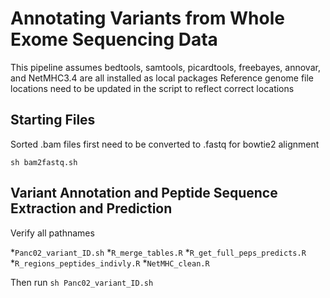 # Annotating Variants from Whole Exome Sequencing Data

This pipeline assumes bedtools, samtools, picardtools, freebayes, annovar, and NetMHC3.4 are all installed as local packages
Reference genome file locations need to be updated in the script to reflect correct locations

## Starting Files

Sorted .bam files first need to be converted to .fastq for bowtie2 alignment

`sh bam2fastq.sh`

## Variant Annotation and Peptide Sequence Extraction and Prediction

Verify all pathnames

*`Panc02_variant_ID.sh`
*`R_merge_tables.R`
*`R_get_full_peps_predicts.R`
*`R_regions_peptides_indivly.R`
*`NetMHC_clean.R`


Then run
`sh Panc02_variant_ID.sh`
